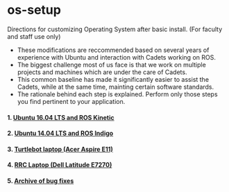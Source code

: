 # os-setup
Directions for customizing Operating System after basic install. (For faculty and staff use only)

- These modifications are reccommended based on several years of experience with Ubuntu and interaction with Cadets working on ROS. 
- The biggest challenge most of us face is that we work on multiple projects and machines which are under the care of Cadets. 
- This common baseline has made it significantly easier to assist the Cadets, while at the same time, mainting certain software standards.
- The rationale behind each step is explained. Perform only those steps you find pertinent to your application. 

#### 1. [Ubuntu 16.04 LTS and ROS Kinetic](https://github.com/westpoint-robotics/os-setup/blob/master/ubuntu16.md)
#### 2. [Ubuntu 14.04 LTS and ROS Indigo](https://github.com/westpoint-robotics/os-setup/blob/master/ubuntu14.md)
#### 3. [Turtlebot laptop (Acer Aspire E11)](https://github.com/westpoint-robotics/os-setup/blob/master/turtlebot_acer.md)
#### 4. [RRC Laptop (Dell Latitude E7270)](https://github.com/westpoint-robotics/os-setup/blob/master/turtlebot_dell.md)
#### 5. [Archive of bug fixes](https://github.com/westpoint-robotics/os-setup/blob/master/bugfixes.md)
